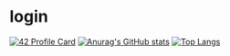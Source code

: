 # login
[![42 Profile Card](https://1337-readme.vercel.app/api/profile?cursus=42cursus&dark=true&login=ahouari)](https://github.com/mohouyizme/1337-readme)
[![Anurag's GitHub stats](https://github-readme-stats.vercel.app/api?username=shinraxtensei)](https://github.com/anuraghazra/github-readme-stats)
[![Top Langs](https://github-readme-stats.vercel.app/api/top-langs/?username=shinraxtensei)](https://github.com/anuraghazra/github-readme-stats)
